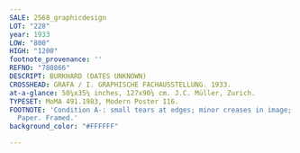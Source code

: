 ```yaml
---
SALE: 2568_graphicdesign
LOT: "228"
year: 1933
LOW: "800"
HIGH: "1200"
footnote_provenance: ''
REFNO: "780866"
DESCRIPT: BURKHARD (DATES UNKNOWN)
CROSSHEAD: GRAFA / I. GRAPHISCHE FACHAUSSTELLUNG. 1933.
at-a-glance: 50¼x35¼ inches, 127x90¼ cm. J.C. Müller, Zurich.
TYPESET: MoMA 491.1983, Modern Poster 116.
FOOTNOTE: 'Condition A-: small tears at edges; minor creases in image; hinged to mount.
  Paper. Framed.'
background_color: "#FFFFFF"

---
```

